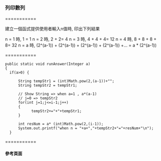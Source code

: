 
### 列印數列 ###

===========

建立一個函式提供使用者輸入n值時, 印出下列結果 

n = 1 時, 1 = 1
n = 2 時, 2 + 2= 4
n = 3 時, 4 + 4 + 4= 12
n = 4 時, 8 + 8 + 8 + 8= 32
n = a 時, (2^(a-1)) + (2^(a-1)) + (2^(a-1)) + (2^(a-1)) +... =  a * (2^(a-1))

===========

    public static void runAnswer(Integer a)
    {
      if(a>0) {
    	  
	      String tempStr1 = (int)Math.pow(2,(a-1))+"";
	      String tempStr2 = tempStr1;
	      
	      // Show String => when a=1 , a*(a-1)
          // j=0 => tempStr2
	      for(int j=1;j<=i-1;j++)
	      {            
	    		tempStr2+="+"+tempStr1;  	  
	      }
	      
	      int resNum = a* (int)Math.pow(2,(i-1));
	      System.out.printf("when n = "+a+","+tempStr2+"="+resNum+"\n");
      }

===========



#### 參考頁面 ####
